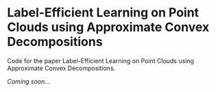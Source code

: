# Label-Efficient Learning on Point Clouds using Approximate Convex Decompositions
Code for the paper Label-Efficient Learning on Point Clouds using Approximate Convex Decompositions.

_Coming soon..._
